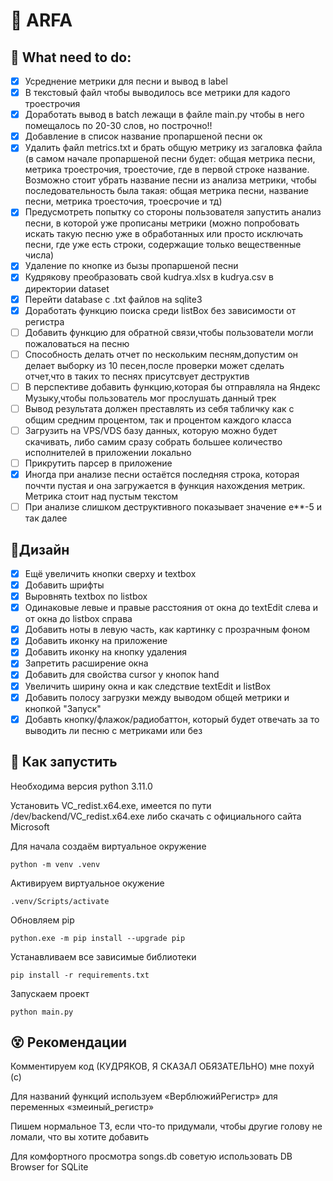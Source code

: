 # 🎵 ARFA

## 🚀 What need to do:
- [x] Усреднение метрики для песни и вывод в label
- [x] В текстовый файл чтобы выводилось все метрики для кадого троестрочия
- [x] Доработать вывод в batch лежащи в файле main.py чтобы в него помещалось по 20-30 слов, но построчно!!
- [x] Добавление в список название пропаршеной песни ок
- [x] Удалить файл metrics.txt и брать общую метрику из загаловка файла (в самом начале пропаршеной песни будет: общая метрика песни, метрика троестрочия, троесточие, где в первой строке название. Возможно стоит убрать название песни из анализа метрики, чтобы последовательность была такая: общая метрика песни, название песни, метрика троесточия, троесрочие и тд)
- [x] Предусмотреть попытку со стороны пользователя запустить анализ песни, в которой уже прописаны метрики (можно попробовать искать такую песню уже в обработанных или просто исключать песни, где уже есть строки, содержащие только вещественные числа)
- [x] Удаление по кнопке из бызы пропаршеной песни
- [x] Кудрякову преобразовать свой kudrya.xlsx в kudrya.csv в директории dataset
- [x] Перейти database с .txt файлов на sqlite3
- [x] Доработать функцию поиска среди listBox без зависимости от регистра
- [ ] Добавить функцию для обратной связи,чтобы пользователи могли пожаловаться на песню
- [ ] Способность делать отчет по нескольким песням,допустим он делает выборку из 10 песен,после проверки может сделать отчет,что в таких то песнях присутсвует деструктив
- [ ] В перспективе добавить функцию,которая бы отправляла на Яндекс Музыку,чтобы пользователь мог прослушать данный трек
- [ ] Вывод результата должен преставлять из себя табличку как с общим средним процентом, так и процентом каждого класса
- [ ] Загрузить на VPS/VDS базу данных, которую можно будет скачивать, либо самим сразу собрать большее количество исполнителей в приложении локально
- [ ] Прикрутить парсер в приложение
- [x] Иногда при анализе песни остаётся последняя строка, которая поччти пустая и она загружается в функция нахождения метрик. Метрика стоит над пустым текстом
- [ ] При анализе слишком деструктивного показывает значение e**-5 и так далее

## 🌟Дизайн
- [x] Ещё увеличить кнопки сверху и textbox
- [x] Добавить шрифты
- [x] Выровнять textbox по listbox
- [x] Одинаковые левые и правые расстояния от окна до textEdit слева и от окна до listbox справа
- [x] Добавить ноты в левую часть, как картинку с прозрачным фоном
- [x] Добавить иконку на приложение
- [x] Добавить иконку на кнопку удаления
- [x] Запретить расширение окна
- [x] Добавить для свойства cursor у кнопок hand
- [x] Увеличить ширину окна и как следствие textEdit и listBox
- [x] Добавить полосу загрузки между выводом общей метрики и кнопкой "Запуск"
- [x] Добавть кнопку/флажок/радиобаттон, который будет отвечать за то выводить ли песню с метриками или без

## 🐍 Как запустить
Необходима версия python 3.11.0

Установить VC_redist.x64.exe, имеется по пути /dev/backend/VC_redist.x64.exe либо скачать с официального сайта Microsoft

Для начала создаём виртуальное окружение
```
python -m venv .venv
```

Активируем виртуальное окужение
```
.venv/Scripts/activate
```

Обновляем pip
```
python.exe -m pip install --upgrade pip
```

Устанавливаем все зависимые библиотеки
```
pip install -r requirements.txt
```

Запускаем проект
```
python main.py
```

## 😵 Рекомендации
Комментируем код (КУДРЯКОВ, Я СКАЗАЛ ОБЯЗАТЕЛЬНО) мне похуй (с)

Для названий функций используем «ВерблюжийРегистр» для переменных «змеиный_регистр»

Пишем нормальное ТЗ, если что-то придумали, чтобы другие голову не ломали, что вы хотите добавить

Для комфортного просмотра songs.db советую использовать DB Browser for SQLite
